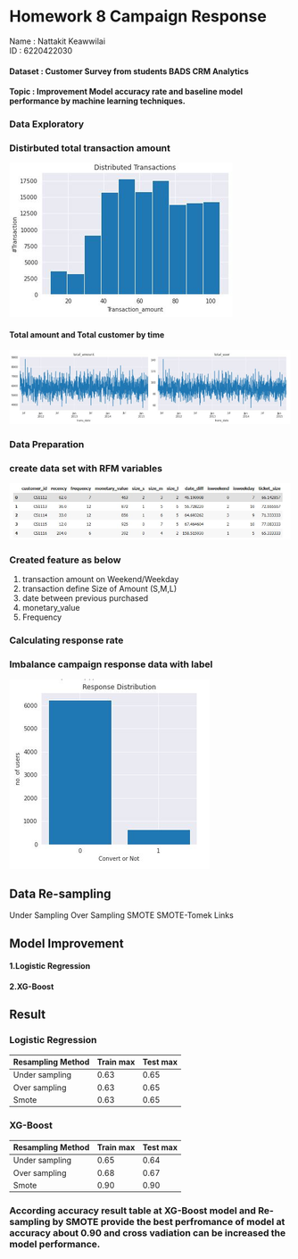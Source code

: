 #   Homework 8 Campaign Response

Name : Nattakit Keawwilai        
ID : 6220422030
#### Dataset : Customer Survey from students BADS CRM Analytics 

#### Topic : Improvement Model accuracy rate and baseline model performance by machine learning techniques.

### Data Exploratory
### Distirbuted total transaction amount
![Screenshot](distributed.JPG)
#### Total amount and Total customer by time
![Screenshot](totalamount.JPG)

### Data Preparation
### create data set with RFM variables
![Screenshot](rfm.JPG)
### Created feature as below
1. transaction amount on Weekend/Weekday
2. transaction define Size of Amount (S,M,L)
3. date between previous purchased
4. monetary_value
5. Frequency

### Calculating response rate
### Imbalance campaign response data with label
![Screenshot](imbalance.JPG)



## Data Re-sampling
Under Sampling
Over Sampling
SMOTE
SMOTE-Tomek Links

## Model Improvement
#### 1.Logistic Regression
#### 2.XG-Boost

## Result
### Logistic Regression
| Resampling Method| Train max | Test max |
|------------------|-----------|----------|
|  Under sampling  |   0.63    |   0.65   |
|  Over sampling   |   0.63    |   0.65   |
|      Smote       |   0.63    |   0.65   |
### XG-Boost
| Resampling Method| Train max | Test max |
|------------------|-----------|----------|
|  Under sampling  |   0.65    |   0.64   |
|  Over sampling   |   0.68    |   0.67   |
|      Smote       |   0.90    |   0.90   |

### According accuracy result table at XG-Boost model and Re-sampling by SMOTE provide the best perfromance of model at accuracy about 0.90 and cross vadiation can be increased the model performance.
